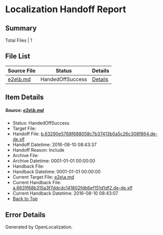 # <a name='report-top'></a> Localization Handoff Report

## Summary
 Total Files | 1

## File List
 Source File | Status | Details 
 ----------- | ------ | ------- 
 [e2e\b.md](https://github.com/OpenLocalizationTestOrg/oltest/blob/123c0e362464ec54a948830647503230db3e5c7d/e2e/b.md) | HandedOffSuccess | [Details](#9380bb9d0f3740ee36099c88e843f2adac5fa9662)

## Item Details
##### <a name='9380bb9d0f3740ee36099c88e843f2adac5fa9662'></a> Source: [e2e\b.md](https://github.com/OpenLocalizationTestOrg/oltest/blob/123c0e362464ec54a948830647503230db3e5c7d/e2e/b.md)
* Status: HandedOffSuccess
* Target File: 
* Handoff File: [b.63290e5768f688058c7b37413b0a5c26c308f864.de-de.xlf](https://github.com/OpenLocalizationTestOrg/olhandoff-e2e/blob/e5f22f7c9d586d0abee039eafbe85cf6eee22b45/ol-handoff/OpenLocalizationTestOrg/ol-test-dede/ci/ht/b.63290e5768f688058c7b37413b0a5c26c308f864.de-de.xlf)
* Handoff Datetime: 2016-08-10 08:43:37
* Handoff Reason: Include
* Archive File: 
* Archive Datetime: 0001-01-01 00:00:00
* Handback File: 
* Handback Datetime: 0001-01-01 00:00:00
* Current Target File: [e2e\a.md](https://github.com/OpenLocalizationTestOrg/ol-test-dede/blob/8f788266a2ef2b19c687158145517c645515aa34/e2e/a.md)
* Current Handback File: [a.6631f68b315a3f7ddcdc141802fdb6ef151d1df2.de-de.xlf](https://github.com/OpenLocalizationTestOrg/olhandback-e2e/blob/f7258605f3e2ced1218eb5a0b24e46f4f8c3cfb0/ol-handback/OpenLocalizationTestOrg/ol-test-dede/ci/ht/a.6631f68b315a3f7ddcdc141802fdb6ef151d1df2.de-de.xlf)
* Current Handback Datetime: 2016-08-10 08:43:07
* [Back to Top](#report-top)


## Error Details

Generated by OpenLocalization.

